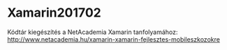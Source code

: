 # Xamarin201702
Kódtár kiegészítés a NetAcademia Xamarin tanfolyamához: http://www.netacademia.hu/xamarin-xamarin-fejlesztes-mobileszkozokre
